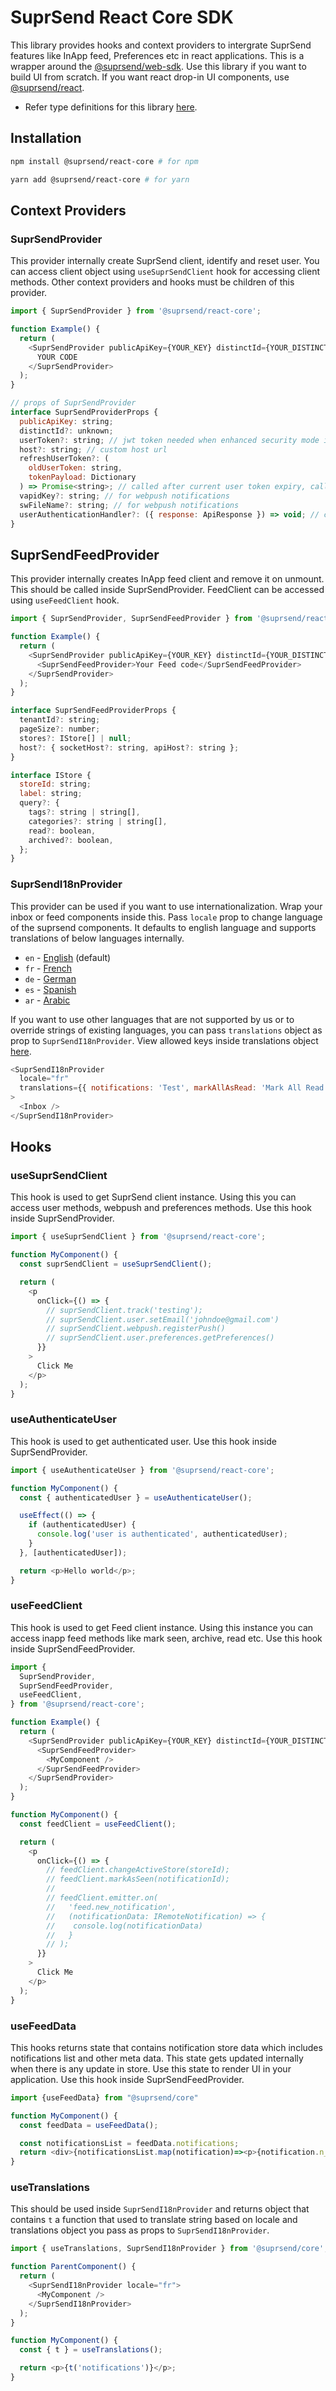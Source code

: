 # SuprSend React Core SDK

This library provides hooks and context providers to intergrate SuprSend features like InApp feed, Preferences etc in react applications. This is a wrapper around the [@suprsend/web-sdk](https://github.com/suprsend/suprsend-web-sdk). Use this library if you want to build UI from scratch. If you want react drop-in UI components, use [@suprsend/react](https://github.com/suprsend/suprsend-react-sdk).

- Refer type definitions for this library [here](https://github.com/suprsend/suprsend-react-core/blob/main/src/interface.ts).

## Installation

```bash
npm install @suprsend/react-core # for npm

yarn add @suprsend/react-core # for yarn
```

## Context Providers

### SuprSendProvider

This provider internally create SuprSend client, identify and reset user. You can access client object using `useSuprSendClient` hook for accessing client methods. Other context providers and hooks must be children of this provider.

```javascript
import { SuprSendProvider } from '@suprsend/react-core';

function Example() {
  return (
    <SuprSendProvider publicApiKey={YOUR_KEY} distinctId={YOUR_DISTINCT_ID}>
      YOUR CODE
    </SuprSendProvider>
  );
}

// props of SuprSendProvider
interface SuprSendProviderProps {
  publicApiKey: string;
  distinctId?: unknown;
  userToken?: string; // jwt token needed when enhanced security mode is enabled
  host?: string; // custom host url
  refreshUserToken?: (
    oldUserToken: string,
    tokenPayload: Dictionary
  ) => Promise<string>; // called after current user token expiry, call your BE api and return new user token
  vapidKey?: string; // for webpush notifications
  swFileName?: string; // for webpush notifications
  userAuthenticationHandler?: ({ response: ApiResponse }) => void; // callback will be called after internally authenticating user.
}
```

## SuprSendFeedProvider

This provider internally creates InApp feed client and remove it on unmount. This should be called inside SuprSendProvider. FeedClient can be accessed using `useFeedClient` hook.

```javascript
import { SuprSendProvider, SuprSendFeedProvider } from '@suprsend/react-core';

function Example() {
  return (
    <SuprSendProvider publicApiKey={YOUR_KEY} distinctId={YOUR_DISTINCT_ID}>
      <SuprSendFeedProvider>Your Feed code</SuprSendFeedProvider>
    </SuprSendProvider>
  );
}

interface SuprSendFeedProviderProps {
  tenantId?: string;
  pageSize?: number;
  stores?: IStore[] | null;
  host?: { socketHost?: string, apiHost?: string };
}

interface IStore {
  storeId: string;
  label: string;
  query?: {
    tags?: string | string[],
    categories?: string | string[],
    read?: boolean,
    archived?: boolean,
  };
}
```

### SuprSendI18nProvider

This provider can be used if you want to use internationalization. Wrap your inbox or feed components inside this. Pass `locale` prop to change language of the suprsend components. It defaults to english language and supports translations of below languages internally.

- `en` - [English](https://github.com/suprsend/suprsend-react-core/blob/main/src/i18n/languages/en.ts#L5) (default)
- `fr` - [French](https://github.com/suprsend/suprsend-react-core/blob/main/src/i18n/languages/fr.ts#L5)
- `de` - [German](https://github.com/suprsend/suprsend-react-core/blob/main/src/i18n/languages/de.ts#L5)
- `es` - [Spanish](https://github.com/suprsend/suprsend-react-core/blob/main/src/i18n/languages/es.ts#L5)
- `ar` - [Arabic](https://github.com/suprsend/suprsend-react-core/blob/main/src/i18n/languages/ar.ts#L5)

If you want to use other languages that are not supported by us or to override strings of existing languages, you can pass `translations` object as prop to `SuprSendI18nProvider`. View allowed keys inside translations object [here](https://github.com/suprsend/suprsend-react-core/blob/main/src/interface.ts#L69).

```javascript Example
<SuprSendI18nProvider
  locale="fr"
  translations={{ notifications: 'Test', markAllAsRead: 'Mark All Read' }}
>
  <Inbox />
</SuprSendI18nProvider>
```

## Hooks

### useSuprSendClient

This hook is used to get SuprSend client instance. Using this you can access user methods, webpush and preferences methods. Use this hook inside SuprSendProvider.

```javascript
import { useSuprSendClient } from '@suprsend/react-core';

function MyComponent() {
  const suprSendClient = useSuprSendClient();

  return (
    <p
      onClick={() => {
        // suprSendClient.track('testing');
        // suprSendClient.user.setEmail('johndoe@gmail.com')
        // suprSendClient.webpush.registerPush()
        // suprSendClient.user.preferences.getPreferences()
      }}
    >
      Click Me
    </p>
  );
}
```

### useAuthenticateUser

This hook is used to get authenticated user. Use this hook inside SuprSendProvider.

```javascript
import { useAuthenticateUser } from '@suprsend/react-core';

function MyComponent() {
  const { authenticatedUser } = useAuthenticateUser();

  useEffect(() => {
    if (authenticatedUser) {
      console.log('user is authenticated', authenticatedUser);
    }
  }, [authenticatedUser]);

  return <p>Hello world</p>;
}
```

### useFeedClient

This hook is used to get Feed client instance. Using this instance you can access inapp feed methods like mark seen, archive, read etc. Use this hook inside SuprSendFeedProvider.

```javascript
import {
  SuprSendProvider,
  SuprSendFeedProvider,
  useFeedClient,
} from '@suprsend/react-core';

function Example() {
  return (
    <SuprSendProvider publicApiKey={YOUR_KEY} distinctId={YOUR_DISTINCT_ID}>
      <SuprSendFeedProvider>
        <MyComponent />
      </SuprSendFeedProvider>
    </SuprSendProvider>
  );
}

function MyComponent() {
  const feedClient = useFeedClient();

  return (
    <p
      onClick={() => {
        // feedClient.changeActiveStore(storeId);
        // feedClient.markAsSeen(notificationId);
        //
        // feedClient.emitter.on(
        //   'feed.new_notification',
        //   (notificationData: IRemoteNotification) => {
        //    console.log(notificationData)
        //   }
        // );
      }}
    >
      Click Me
    </p>
  );
}
```

### useFeedData

This hooks returns state that contains notification store data which includes notifications list and other meta data. This state gets updated internally when there is any update in store. Use this state to render UI in your application. Use this hook inside SuprSendFeedProvider.

```javascript
import {useFeedData} from "@suprsend/core"

function MyComponent() {
  const feedData = useFeedData();

  const notificationsList = feedData.notifications;
  return <div>{notificationsList.map(notification)=><p>{notification.n_id}</p>}</div>;
}
```

### useTranslations

This should be used inside `SuprSendI18nProvider` and returns object that contains `t` a function that used to translate string based on locale and translations object you pass as props to `SuprSendI18nProvider`.

```javascript
import { useTranslations, SuprSendI18nProvider } from '@suprsend/core';

function ParentComponent() {
  return (
    <SuprSendI18nProvider locale="fr">
      <MyComponent />
    </SuprSendI18nProvider>
  );
}

function MyComponent() {
  const { t } = useTranslations();

  return <p>{t('notifications')}</p>;
}
```
